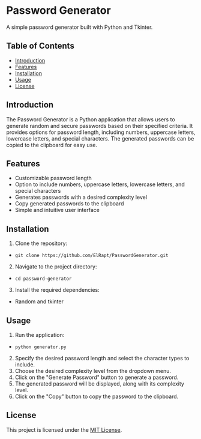 # Password Generator

A simple password generator built with Python and Tkinter.

## Table of Contents
- [Introduction](#introduction)
- [Features](#features)
- [Installation](#installation)
- [Usage](#usage)
- [License](#license)

## Introduction
The Password Generator is a Python application that allows users to generate random and secure passwords based on their specified criteria. It provides options for password length, including numbers, uppercase letters, lowercase letters, and special characters. The generated passwords can be copied to the clipboard for easy use.

## Features
- Customizable password length
- Option to include numbers, uppercase letters, lowercase letters, and special characters
- Generates passwords with a desired complexity level
- Copy generated passwords to the clipboard
- Simple and intuitive user interface

## Installation
1. Clone the repository:

- ```git clone https://github.com/ElRapt/PasswordGenerator.git```

2. Navigate to the project directory:

- ```cd password-generator```

3. Install the required dependencies:

- Random and tkinter

## Usage
1. Run the application:

- ```python generator.py```

2. Specify the desired password length and select the character types to include.
3. Choose the desired complexity level from the dropdown menu.
4. Click on the "Generate Password" button to generate a password.
5. The generated password will be displayed, along with its complexity level.
6. Click on the "Copy" button to copy the password to the clipboard.


## License
This project is licensed under the [MIT License](LICENSE).
